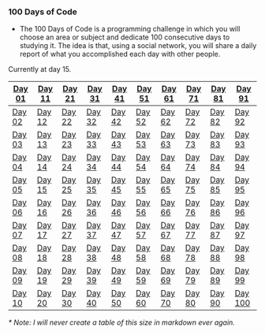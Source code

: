 ### 100 Days of Code

- The 100 Days of Code is a programming challenge in which you will choose an area or subject and dedicate 100 consecutive days to studying it.
The idea is that, using a social network, you will share a daily report of what you accomplished each day with other people.

Currently at day 15.

| <a href="/days/day01">Day 01</a>  | <a href="/days/day11">Day 11</a> | <a href="/day21">Day 21</a>  | <a href="/day31">Day 31</a> | <a href="/day41">Day 41</a> | <a href="/day51">Day 51</a>  | <a href="/day61">Day 61</a> | <a href="/day71">Day 71</a>  | <a href="/day81">Day 81</a> | <a href="/day91">Day 91</a> |
| ------------- | ------------- | ------------- | ------------- |------------- |------------- | ------------- | ------------- | ------------- |------------- |
| <a href="/days/day02">Day 02</a> | <a href="/days/day12">Day 12</a> | <a href="/day22">Day 22</a> | <a href="/day32">Day 32</a> | <a href="/day42">Day 42</a> | <a href="/day52">Day 52</a> | <a href="/day62">Day 62</a> | <a href="/day72">Day 72</a> | <a href="/day82">Day 82</a> | <a href="/day92">Day 92</a> |
| <a href="/days/day03">Day 03</a> | <a href="/days/day13">Day 13</a> | <a href="/day23">Day 23</a> | <a href="/day33">Day 33</a> | <a href="/day43">Day 43</a> | <a href="/day53">Day 53</a> | <a href="/day63">Day 63</a> | <a href="/day73">Day 73</a> | <a href="/day83">Day 83</a> | <a href="/day93">Day 93</a> |
| <a href="/days/day04">Day 04</a> | <a href="/days/day14">Day 14</a> | <a href="/day24">Day 24</a> | <a href="/day34">Day 34</a> | <a href="/day44">Day 44</a> | <a href="/day54">Day 54</a> | <a href="/day64">Day 64</a> | <a href="/day74">Day 74</a> | <a href="/day84">Day 84</a> | <a href="/day94">Day 94</a> |
| <a href="/days/day05">Day 05</a> | <a href="/day15">Day 15</a> | <a href="/day25">Day 25</a> | <a href="/day35">Day 35</a> | <a href="/day45">Day 45</a> | <a href="/day55">Day 55</a> | <a href="/day65">Day 65</a> | <a href="/day75">Day 75</a> | <a href="/day85">Day 85</a> | <a href="/day95">Day 95</a> |
| <a href="/days/day06">Day 06</a> | <a href="/day16">Day 16</a> | <a href="/day26">Day 26</a> | <a href="/day36">Day 36</a> | <a href="/day46">Day 46</a> | <a href="/day56">Day 56</a> | <a href="/day66">Day 66</a> | <a href="/day76">Day 76</a> | <a href="/day86">Day 86</a> | <a href="/day96">Day 96</a> |
| <a href="/days/day07">Day 07</a> | <a href="/day17">Day 17</a> | <a href="/day27">Day 27</a> | <a href="/day37">Day 37</a> | <a href="/day47">Day 47</a> | <a href="/day57">Day 57</a> | <a href="/day67">Day 67</a> | <a href="/day77">Day 77</a> | <a href="/day87">Day 87</a> | <a href="/day97">Day 97</a> |
| <a href="/days/day08">Day 08</a> | <a href="/day18">Day 18</a> | <a href="/day28">Day 28</a> | <a href="/day38">Day 38</a> | <a href="/day48">Day 48</a> | <a href="/day58">Day 58</a> | <a href="/day68">Day 68</a> | <a href="/day78">Day 78</a> | <a href="/day88">Day 88</a> | <a href="/day98">Day 98</a> |
| <a href="/days/day09">Day 09</a> | <a href="/day19">Day 19</a> | <a href="/day29">Day 29</a> | <a href="/day39">Day 39</a> | <a href="/day49">Day 49</a> | <a href="/day59">Day 59</a> | <a href="/day69">Day 69</a> | <a href="/day79">Day 79</a> | <a href="/day89">Day 89</a> | <a href="/day99">Day 99</a> |
| <a href="/days/day10">Day 10</a> | <a href="/day20">Day 20</a> | <a href="/day30">Day 30</a> | <a href="/day40">Day 40</a> | <a href="/day50">Day 50</a> | <a href="/day60">Day 60</a> | <a href="/day70">Day 70</a> | <a href="/day80">Day 80</a> | <a href="/day90">Day 90</a> | <a href="/day100">Day 100</a> |

_* Note: I will never create a table of this size in markdown ever again._
